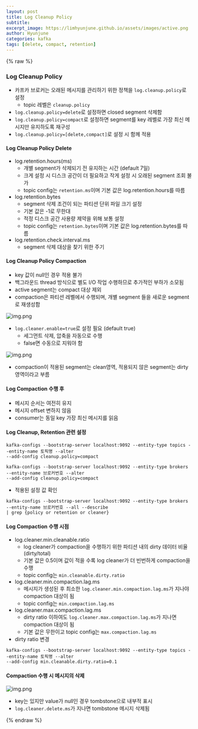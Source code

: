 ```yaml
---
layout: post
title: Log Cleanup Policy
subtitle:
excerpt_image: https://limhyunjune.github.io/assets/images/active.png
author: Hyunjune
categories: kafka
tags: [delete, compact, retention]
---
```

{% raw %}
### Log Cleanup Policy
- 카프카 브로커는 오래된 메시지를 관리하기 위한 정책을 `log.cleanup.policy`로 설정
  - topic 레벨은 `cleanup.policy`
- `log.cleanup.policy=delete`로 설정하면 closed segment 삭제함
- `log.cleanup.policy=compact`로 설정하면 segment를 key 레벨로 가장 최신 메시지만 유지하도록 재구성
- `log.cleanup.policy=[delete,compact]`로 설정 시 함께 적용

#### Log Cleanup Policy Delete 
- log.retention.hours(ms)
  - 개별 segment가 삭제되기 전 유지하는 시간 (default 7일)
  - 크게 설정 시 디스크 공간이 더 필요하고 작게 설정 시 오래된 segment 조회 불가
  - topic config는 `retention.ms`이며 기본 값은 log.retention.hours를 따름
- log.retention.bytes
  - segment 삭제 조건이 되는 파티션 단위 파일 크기 설정
  - 기본 값은 -1로 무한대
  - 적정 디스크 공간 사용량 제약을 위해 보통 설정
  - topic config는 `retention.bytes`이며 기본 값은 log.retention.bytes를 따름
- log.retention.check.interval.ms
  - segment 삭제 대상을 찾기 위한 주기

####  Log Cleanup Policy Compaction
- key 값이 null인 경우 적용 불가
- 백그라운드 thread 방식으로 별도 I/O 작업 수행하므로 추가적인 부하가 소모됨
- active segment는 compact 대상 제외
- compaction은 파티션 레벨에서 수행되며, 개별 segment 들을 새로운 segment로 재생성함

![img.png](https://limhyunjune.github.io/assets/images/active.png)

- `log.cleaner.enable=true`로 설정 필요 (default true)
  - 세그먼트 삭제, 압축을 자동으로 수행
  - false면 수동으로 지워야 함

![img.png](https://limhyunjune.github.io/assets/images/cleandirty.png)
- compaction이 적용된 segment는 clean영역, 적용되지 않은 segment는 dirty영역이라고 부름

#### Log Compaction 수행 후
- 메시지 순서는 여전히 유지
- 메시지 offset 변하지 않음
- consumer는 동일 key 가장 최신 메시지를 읽음


#### Log Cleanup, Retention 관련 설정 
```
kafka-configs --bootstrap-server localhost:9092 --entity-type topics --entity-name 토픽명 --alter
--add-config cleanup.policy=compact

kafka-configs --bootstrap-server localhost:9092 --entity-type brokers --entity-name 브로커번호 --alter
--add-config cleanup.policy=compact
```

- 적용된 설정 값 확인
```
kafka-configs --bootstrap-server localhost:9092 --entity-type brokers --entity-name 브로커번호 --all --describe
| grep {policy or retention or cleaner}
```

#### Log Compaction 수행 시점
- log.cleaner.min.cleanable.ratio
  - log cleaner가 compaction을 수행하기 위한 파티션 내의 dirty 데이터 비율 (dirty/total)
  - 기본 값은 0.5이며 값이 적을 수록 log cleaner가 더 빈번하게 compaction을 수행
  - topic config는 `min.cleanable.dirty.ratio`
- log.cleaner.min.compaction.lag.ms
  - 메시지가 생성된 후 최소한 `log.cleaner.min.compaction.lag.ms`가 지나야 compaction 대상이 됨
  - topic config는 `min.compaction.lag.ms`
- log.cleaner.max.compaction.lag.ms
  - dirty ratio 이하여도 `log.cleaner.max.compaction.lag.ms`가 지나면 compaction 대상이 됨
  - 기본 값은 무한이고 topic config는 `max.compaction.lag.ms`
- dirty ratio 변경
```
kafka-configs --bootstrap-server localhost:9092 --entity-type topics --entity-name 토픽명 --alter
--add-config min.cleanable.dirty.ratio=0.1
```

#### Compaction 수행 시 메시지의 삭제
![img.png](https://limhyunjune.github.io/assets/images/compaction.png)
- key는 있지만 value가 null인 경우 tombstone으로 내부적 표시
- `log.cleaner.delete.ms`가 지나면 tombstone 메시지 삭제됨


{% endraw %}


